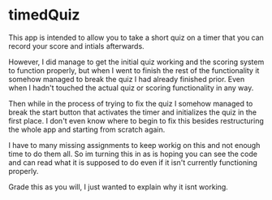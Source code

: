 # timedQuiz

This app is intended to allow you to take a short quiz on a timer that you can record your score and intials afterwards.

However, I did manage to get the initial quiz working and the scoring system to function properly, but when I went to finish the rest of the 
functionality it somehow managed to break the quiz I had already finished prior. Even when I hadn't touched the actual quiz or scoring functionality in any way. 

Then while in the process of trying to fix the quiz I somehow managed to break the start button that activates the timer and initializes the quiz in the first place.
I don't even know where to begin to fix this besides restructuring the whole app and starting from scratch again.

I have to many missing assignments to keep workig on this and not enough time to do them all. So im turning this in as is hoping you can see the code and can read
what it is supposed to do even if it isn't currently functioning properly.

Grade this as you will, I just wanted to explain why it isnt working.
